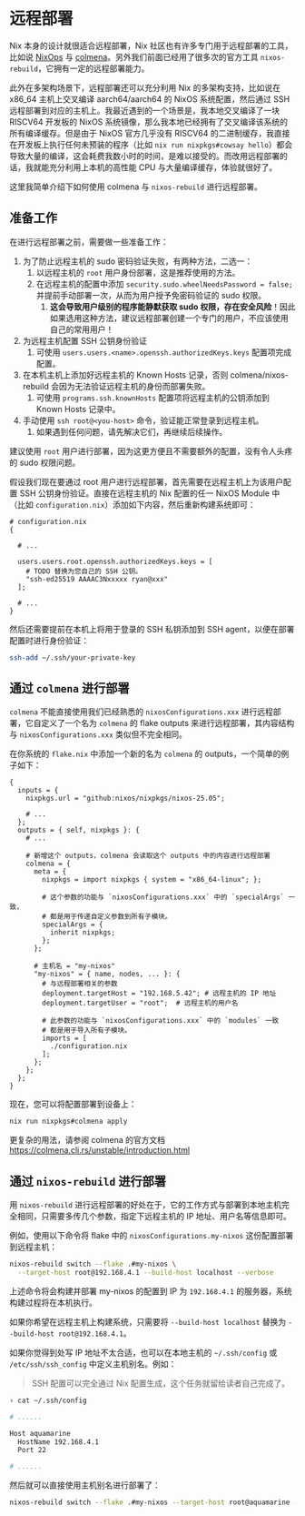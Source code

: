 # 远程部署

Nix 本身的设计就很适合远程部署，Nix 社区也有许多专门用于远程部署的工具，比如说
[NixOps](https://github.com/NixOS/nixops) 与
[colmena](https://github.com/zhaofengli/colmena)。另外我们前面已经用了很多次的官方工具
`nixos-rebuild`，它拥有一定的远程部署能力。

此外在多架构场景下，远程部署还可以充分利用 Nix 的多架构支持，比如说在 x86_64 主机上交叉编译 aarch64/aarch64 的 NixOS 系统配置，然后通过 SSH 远程部署到对应的主机上。我最近遇到的一个场景是，我本地交叉编译了一块 RISCV64 开发板的 NixOS 系统镜像，那么我本地已经拥有了交叉编译该系统的所有编译缓存。但是由于 NixOS 官方几乎没有 RISCV64 的二进制缓存，我直接在开发板上执行任何未预装的程序（比如
`nix run nixpkgs#cowsay hello`）都会导致大量的编译，这会耗费我数小时的时间，是难以接受的。而改用远程部署的话，我就能充分利用上本机的高性能 CPU 与大量编译缓存，体验就很好了。

这里我简单介绍下如何使用 colmena 与 `nixos-rebuild` 进行远程部署。

## 准备工作

在进行远程部署之前，需要做一些准备工作：

1. 为了防止远程主机的 sudo 密码验证失败，有两种方法，二选一：
   1. 以远程主机的 `root` 用户身份部署，这是推荐使用的方法。
   2. 在远程主机的配置中添加 `security.sudo.wheelNeedsPassword = false;`
      并提前手动部署一次，从而为用户授予免密码验证的 sudo 权限。
      1. **这会导致用户级别的程序能静默获取 sudo 权限，存在安全风险**！因此如果选用这种方法，建议远程部署创建一个专门的用户，不应该使用自己的常用用户！
2. 为远程主机配置 SSH 公钥身份验证
   1. 可使用 `users.users.<name>.openssh.authorizedKeys.keys` 配置项完成配置。
3. 在本机主机上添加好远程主机的 Known
   Hosts 记录，否则 colmena/nixos-rebuild 会因为无法验证远程主机的身份而部署失败。
   1. 可使用 `programs.ssh.knownHosts` 配置项将远程主机的公钥添加到 Known Hosts 记录中。
4. 手动使用 `ssh root@<you-host>` 命令，验证能正常登录到远程主机。
   1. 如果遇到任何问题，请先解决它们，再继续后续操作。

建议使用 `root`
用户进行部署，因为这更方便且不需要额外的配置，没有令人头疼的 sudo 权限问题。

假设我们现在要通过 root 用户进行远程部署，首先需要在远程主机上为该用户配置 SSH 公钥身份验证。直接在远程主机的 Nix 配置的任一 NixOS
Module 中（比如 `configuration.nix`）添加如下内容，然后重新构建系统即可：

```nix{6-9}
# configuration.nix
{

  # ...

  users.users.root.openssh.authorizedKeys.keys = [
    # TODO 替换为您自己的 SSH 公钥。
    "ssh-ed25519 AAAAC3Nxxxxx ryan@xxx"
  ];

  # ...
}
```

然后还需要提前在本机上将用于登录的 SSH 私钥添加到 SSH
agent，以便在部署配置时进行身份验证：

```bash
ssh-add ~/.ssh/your-private-key
```

## 通过 `colmena` 进行部署

`colmena` 不能直接使用我们已经熟悉的 `nixosConfigurations.xxx`
进行远程部署，它自定义了一个名为 `colmena` 的 flake outputs 来进行远程部署，其内容结构与
`nixosConfigurations.xxx` 类似但不完全相同。

在你系统的 `flake.nix` 中添加一个新的名为 `colmena` 的 outputs，一个简单的例子如下：

```nix{11-34}
{
  inputs = {
    nixpkgs.url = "github:nixos/nixpkgs/nixos-25.05";

    # ...
  };
  outputs = { self, nixpkgs }: {
    # ...

    # 新增这个 outputs，colmena 会读取这个 outputs 中的内容进行远程部署
    colmena = {
      meta = {
        nixpkgs = import nixpkgs { system = "x86_64-linux"; };

        # 这个参数的功能与 `nixosConfigurations.xxx` 中的 `specialArgs` 一致，
        # 都是用于传递自定义参数到所有子模块。
        specialArgs = {
          inherit nixpkgs;
        };
      };

      # 主机名 = "my-nixos"
      "my-nixos" = { name, nodes, ... }: {
        # 与远程部署相关的参数
        deployment.targetHost = "192.168.5.42"; # 远程主机的 IP 地址
        deployment.targetUser = "root";  # 远程主机的用户名

        # 此参数的功能与 `nixosConfigurations.xxx` 中的 `modules` 一致
        # 都是用于导入所有子模块。
        imports = [
          ./configuration.nix
        ];
      };
    };
  };
}
```

现在，您可以将配置部署到设备上：

```bash
nix run nixpkgs#colmena apply
```

更复杂的用法，请参阅 colmena 的官方文档
<https://colmena.cli.rs/unstable/introduction.html>

## 通过 `nixos-rebuild` 进行部署

用 `nixos-rebuild`
进行远程部署的好处在于，它的工作方式与部署到本地主机完全相同，只需要多传几个参数，指定下远程主机的 IP 地址、用户名等信息即可。

例如，使用以下命令将 flake 中的 `nixosConfigurations.my-nixos` 这份配置部署到远程主机：

```bash
nixos-rebuild switch --flake .#my-nixos \
  --target-host root@192.168.4.1 --build-host localhost --verbose
```

上述命令将会构建并部署 my-nixos 的配置到 IP 为 `192.168.4.1`
的服务器，系统构建过程将在本机执行。

如果你希望在远程主机上构建系统，只需要将 `--build-host localhost` 替换为
`--build-host root@192.168.4.1`。

如果你觉得到处写 IP 地址不太合适，也可以在本地主机的 `~/.ssh/config` 或
`/etc/ssh/ssh_config` 中定义主机别名。例如：

> SSH 配置可以完全通过 Nix 配置生成，这个任务就留给读者自己完成了。

```bash
› cat ~/.ssh/config

# ......

Host aquamarine
  HostName 192.168.4.1
  Port 22

# ......
```

然后就可以直接使用主机别名进行部署了：

```bash
nixos-rebuild switch --flake .#my-nixos --target-host root@aquamarine --build-host root@aquamarine --verbose
```
